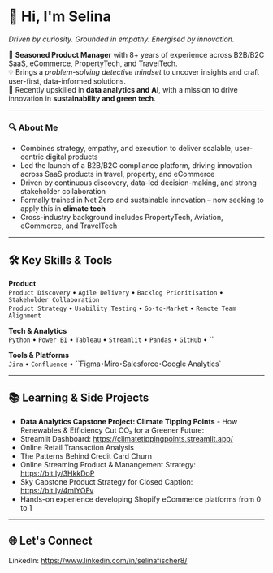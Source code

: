 # 👋 Hi, I'm Selina  
*Driven by curiosity. Grounded in empathy. Energised by innovation.*

🚀 **Seasoned Product Manager** with 8+ years of experience across B2B/B2C SaaS, eCommerce, PropertyTech, and TravelTech.  
💡 Brings a *problem-solving detective mindset* to uncover insights and craft user-first, data-informed solutions.  
🌱 Recently upskilled in **data analytics and AI**, with a mission to drive innovation in **sustainability and green tech**.

---

### 🔍 About Me  
- Combines strategy, empathy, and execution to deliver scalable, user-centric digital products  
- Led the launch of a B2B/B2C compliance platform, driving innovation across SaaS products in travel, property, and eCommerce  
- Driven by continuous discovery, data-led decision-making, and strong stakeholder collaboration  
- Formally trained in Net Zero and sustainable innovation – now seeking to apply this in **climate tech**
- Cross-industry background includes PropertyTech, Aviation, eCommerce, and TravelTech

---

## 🛠️ Key Skills & Tools

**Product**  
`Product Discovery` • `Agile Delivery` • `Backlog Prioritisation` • `Stakeholder Collaboration`  
`Product Strategy` • `Usability Testing` • `Go-to-Market` • `Remote Team Alignment`

**Tech & Analytics**  
`Python` • `Power BI` • `Tableau` • `Streamlit` • `Pandas` • `GitHub` • ``

**Tools & Platforms**  
`Jira` • `Confluence` • ``Figma` • `Miro` • `Salesforce` • `Google Analytics`

---

## 📚 Learning & Side Projects

- **Data Analytics Capstone Project: Climate Tipping Points** - How Renewables & Efficiency Cut CO₂ for a Greener Future:
- 
  Streamlit Dashboard: https://climatetippingpoints.streamlit.app/
- Online Retail Transaction Analysis  
- The Patterns Behind Credit Card Churn
- Online Streaming Product & Manangement Strategy: https://bit.ly/3HkkDoP
- Sky Capstone Product Strategy for Closed Caption: https://bit.ly/4mlYOFv
- Hands-on experience developing Shopify eCommerce platforms from 0 to 1
---

## 🌐 Let's Connect

LinkedIn: https://www.linkedin.com/in/selinafischer8/










